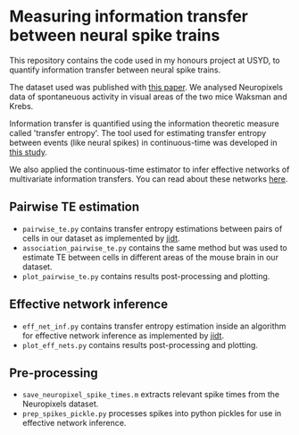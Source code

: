 # Measuring information transfer between neural spike trains

This repository contains the code used in my honours project at USYD, to 
quantify information transfer between neural spike trains.

The dataset used was published with [this paper](https://www.science.org/doi/10.1126/science.aav7893).
We analysed Neuropixels data of spontaneuous activity in visual areas of the
two mice Waksman and Krebs.

Information transfer is quantified using the information theoretic measure
called 'transfer entropy'. The tool used for estimating transfer entropy
between events (like neural spikes) in continuous-time was developed in 
[this study](https://journals.plos.org/ploscompbiol/article?id=10.1371/journal.pcbi.1008054).

We also applied the continuous-time estimator to infer effective networks of 
multivariate information transfers. You can read about these networks
[here](https://pubmed.ncbi.nlm.nih.gov/31410382/).

## Pairwise TE estimation

- `pairwise_te.py` contains transfer entropy estimations between pairs of cells in
our dataset as implemented by [jidt](https://github.com/jlizier/jidt/blob/master/demos/python/SpikingTE/SpikeTrainTETesting.py).
- `association_pairwise_te.py` contains the same method but was used to estimate TE between cells in different areas of the mouse brain in our dataset.
- `plot_pairwise_te.py` contains results post-processing and plotting.

## Effective network inference

- `eff_net_inf.py` contains transfer entropy estimation inside an algorithm for effective
network inference as implemented by [jidt](https://github.com/jlizier/jidt/blob/master/demos/python/EffectiveNetworkInference/spiking/net_inf.py).
- `plot_eff_nets.py` contains results post-processing and plotting.

## Pre-processing

- `save_neuropixel_spike_times.m` extracts relevant spike times from the Neuropixels dataset.
- `prep_spikes_pickle.py` processes spikes into python pickles for use in effective network inference.